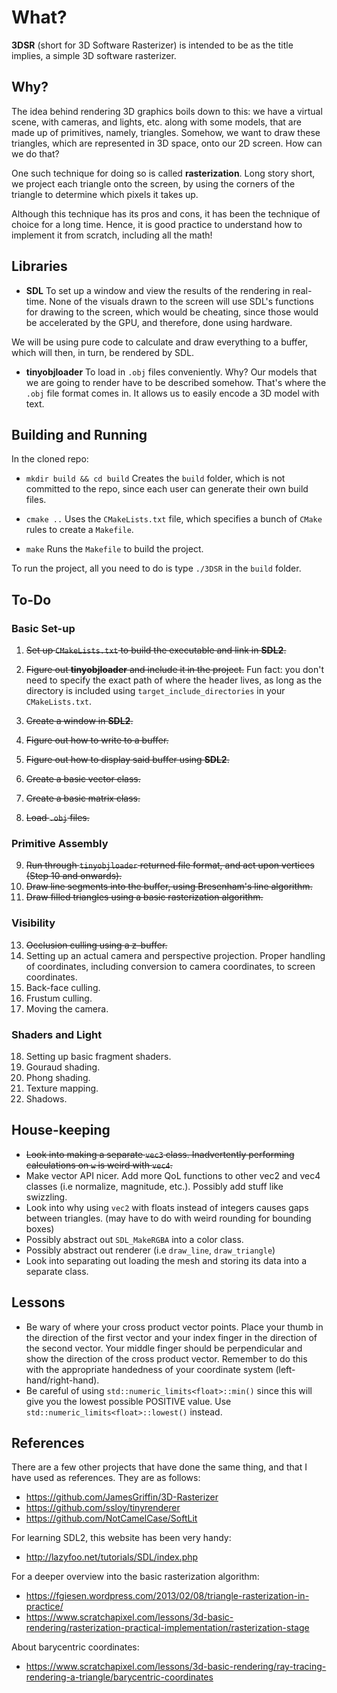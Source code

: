 # What?

**3DSR** (short for 3D Software Rasterizer) is intended to be as the title implies, a simple 3D software rasterizer.

## Why?

The idea behind rendering 3D graphics boils down to this: we have a virtual scene, with cameras, and lights, etc. along with some models, that are made up of primitives, namely, triangles. Somehow, we want to draw these triangles, which are represented in 3D space, onto our 2D screen. How can we do that?

One such technique for doing so is called **rasterization**. Long story short, we project each triangle onto the screen, by using the corners of the triangle to determine which pixels it takes up.

Although this technique has its pros and cons, it has been the technique of choice for a long time. Hence, it is good practice to understand how to implement it from scratch, including all the math!

## Libraries

- **SDL**
To set up a window and view the results of the rendering in real-time. None of the visuals drawn to the screen will use SDL's functions for drawing to the screen, which would be cheating, since those would be accelerated by the GPU, and therefore, done using hardware. 

We will be using pure code to calculate and draw everything to a buffer, which will then, in turn, be rendered by SDL.

- **tinyobjloader**
To load in `.obj` files conveniently. Why? Our models that we are going to render have to be described somehow. That's where the `.obj` file format comes in. It allows us to easily encode a 3D model with text.

## Building and Running

In the cloned repo:

- `mkdir build && cd build`
Creates the `build` folder, which is not committed to the repo, since each user can generate their own build files.

- `cmake ..`
Uses the `CMakeLists.txt` file, which specifies a bunch of `CMake` rules to create a `Makefile`.

- `make`
Runs the `Makefile` to build the project.

To run the project, all you need to do is type `./3DSR` in the `build` folder.

## To-Do

### Basic Set-up
1. ~~Set up `CMakeLists.txt` to build the executable and link in **SDL2**.~~
2. ~~Figure out **tinyobjloader** and include it in the project.~~
Fun fact: you don't need to specify the exact path of where the header lives, as long as the directory is included using `target_include_directories` in your `CMakeLists.txt`.

3. ~~Create a window in **SDL2**.~~
4. ~~Figure out how to write to a buffer.~~
5. ~~Figure out how to display said buffer using **SDL2**.~~
6. ~~Create a basic vector class.~~
7. ~~Create a basic matrix class.~~
8. ~~Load `.obj` files.~~

### Primitive Assembly
9.  ~~Run through `tinyobjloader` returned file format, and act upon vertices (Step 10 and onwards).~~
10. ~~Draw line segments into the buffer, using Bresenham's line algorithm.~~
12. ~~Draw filled triangles using a basic rasterization algorithm.~~

### Visibility

13. ~~Occlusion culling using a z-buffer.~~
14. Setting up an actual camera and perspective projection. Proper handling of coordinates, including conversion to camera coordinates, to screen coordinates.
15. Back-face culling.
16. Frustum culling.
17. Moving the camera.

### Shaders and Light

18. Setting up basic fragment shaders.
19. Gouraud shading.
20. Phong shading.
21. Texture mapping.
22. Shadows.

## House-keeping

- ~~Look into making a separate `vec3` class. Inadvertently performing calculations on `w` is weird with `vec4`.~~
- Make vector API nicer. Add more QoL functions to other vec2 and vec4 classes (i.e normalize, magnitude, etc.). Possibly add stuff like swizzling.
- Look into why using `vec2` with floats instead of integers causes gaps between triangles. (may have to do with weird rounding for bounding boxes)
- Possibly abstract out `SDL_MakeRGBA` into a color class.
- Possibly abstract out renderer (i.e `draw_line`, `draw_triangle`)
- Look into separating out loading the mesh and storing its data into a separate class.

## Lessons

- Be wary of where your cross product vector points. Place your thumb in the direction of the first vector and your index finger in the direction of the second vector. Your middle finger should be perpendicular and show the direction of the cross product vector. Remember to do this with the appropriate handedness of your coordinate system (left-hand/right-hand).
- Be careful of using `std::numeric_limits<float>::min()` since this will give you the lowest possible POSITIVE value. Use `std::numeric_limits<float>::lowest()` instead.

## References

There are a few other projects that have done the same thing, and that I have used as references. They are as follows:

- https://github.com/JamesGriffin/3D-Rasterizer
- https://github.com/ssloy/tinyrenderer
- https://github.com/NotCamelCase/SoftLit

For learning SDL2, this website has been very handy:

- http://lazyfoo.net/tutorials/SDL/index.php

For a deeper overview into the basic rasterization algorithm:

- https://fgiesen.wordpress.com/2013/02/08/triangle-rasterization-in-practice/
- https://www.scratchapixel.com/lessons/3d-basic-rendering/rasterization-practical-implementation/rasterization-stage

About barycentric coordinates:
- https://www.scratchapixel.com/lessons/3d-basic-rendering/ray-tracing-rendering-a-triangle/barycentric-coordinates
